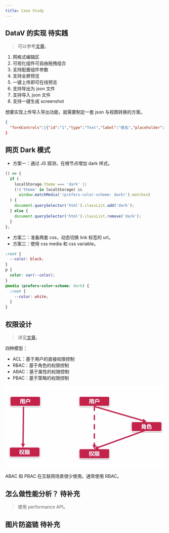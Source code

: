 ```yaml
---
title: Case Study
---
```


## DataV 的实现 <Badge>待实践</Badge>

> 可以参考[文章](https://juejin.cn/post/6915297687873159176)。

1. 网格式编辑区
2. 可视化组件可自由拖拽组合
3. 支持配置组件参数
4. 支持全屏预览
5. 一键上传即可在线预览
6. 支持导出为 json 文件
7. 支持导入 json 文件
8. 支持一键生成 screenshot

想要实现上传导入导出功能，就需要制定一套 json 与视图转换的方案。

```json
{
  "formControls":[{"id":"1","type":"Text","label":"姓名","placeholder":"请输入姓名"},{"id":"2","type":"Number","label":"年龄","placeholder":" 请输入年龄"},{"id":"4","type":"MySelect","label":"爱好","options":[{"label":"选项一","value":"1"},{"label":"选项二","value":"2"},{"label":"选项三","value":"3"}]}]},"h":172,"type":"Form","category":"base"},"point":{"i":"x-21","x":0,"y":66,"w":24,"h":172,"isBounded":true},"status":"inToCanvas"}],"pageConfig":{"bgColor":"rgba(250,250,250,1)","title":"测试","desc":"测试"}
}
```

## 网页 Dark 模式

- 方案一：通过 JS 探测，在根节点增加 dark 样式。

```js
() => {
  if (
    localStorage.theme === 'dark' ||
    (!('theme' in localStorage) &&
      window.matchMedia('(prefers-color-scheme: dark)').matches)
  ) {
    document.querySelector('html').classList.add('dark');
  } else {
    document.querySelector('html').classList.remove('dark');
  }
};
```

- 方案二：准备两套 css，动态切换 link 标签的 url。
- 方案三：使用 css media 和 css variable。

```css
:root {
  --color: black;
}
p {
  color: var(--color);
}
@media (prefers-color-scheme: dark) {
  :root {
    --color: white;
  }
}
```

## 权限设计

> 详见[文章](https://shuwoom.com/?p=3041)。

四种模型：

- ACL：基于用户的直接权限控制
- RBAC：基于角色的权限控制
- ABAC：基于属性的权限控制
- PBAC：基于策略的权限控制

![](../../public/images/authmodel.png)

ABAC 和 PBAC 在互联网场景很少使用。通常使用 RBAC。

## 怎么做性能分析？ <Badge>待补充</Badge>

> 使用 performance API。

## 图片防盗链 <Badge>待补充</Badge>
